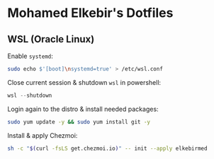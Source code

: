 # Mohamed Elkebir's Dotfiles

## WSL (Oracle Linux)

Enable `systemd`:

```bash
sudo echo $'[boot]\nsystemd=true' > /etc/wsl.conf
```

Close current session & shutdown `wsl` in powershell:

```powershell
wsl --shutdown
```

Login again to the distro & install needed packages:

```bash
sudo yum update -y && sudo yum install git -y
```

Install & apply Chezmoi:

```bash
sh -c "$(curl -fsLS get.chezmoi.io)" -- init --apply elkebirmed
```